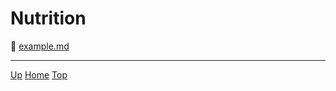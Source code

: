 # Nutrition

<link rel="stylesheet" href="https://use.fontawesome.com/releases/v5.7.2/css/all.css" integrity="sha384-fnmOCqbTlWIlj8LyTjo7mOUStjsKC4pOpQbqyi7RrhN7udi9RwhKkMHpvLbHG9Sr" crossorigin="anonymous">


📄 [example.md](example.md)


---
[<i class="fas fa-arrow-circle-up"></i> Up](../index)
[<i class="fas fa-home"></i> Home](/index)
<a href="#top"><i class="fas fa-asterisk"></i> Top</a>